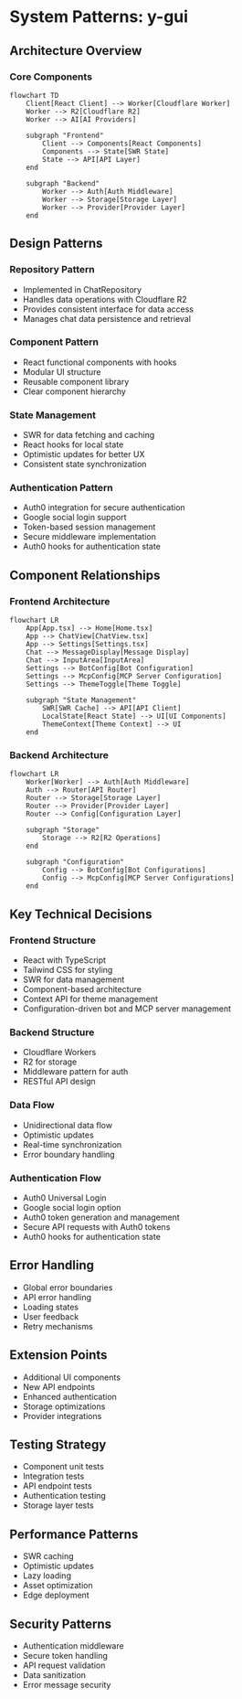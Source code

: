# System Patterns: y-gui

## Architecture Overview

### Core Components
```mermaid
flowchart TD
    Client[React Client] --> Worker[Cloudflare Worker]
    Worker --> R2[Cloudflare R2]
    Worker --> AI[AI Providers]

    subgraph "Frontend"
        Client --> Components[React Components]
        Components --> State[SWR State]
        State --> API[API Layer]
    end

    subgraph "Backend"
        Worker --> Auth[Auth Middleware]
        Worker --> Storage[Storage Layer]
        Worker --> Provider[Provider Layer]
    end
```

## Design Patterns

### Repository Pattern
- Implemented in ChatRepository
- Handles data operations with Cloudflare R2
- Provides consistent interface for data access
- Manages chat data persistence and retrieval

### Component Pattern
- React functional components with hooks
- Modular UI structure
- Reusable component library
- Clear component hierarchy

### State Management
- SWR for data fetching and caching
- React hooks for local state
- Optimistic updates for better UX
- Consistent state synchronization

### Authentication Pattern
- Auth0 integration for secure authentication
- Google social login support
- Token-based session management
- Secure middleware implementation
- Auth0 hooks for authentication state

## Component Relationships

### Frontend Architecture
```mermaid
flowchart LR
    App[App.tsx] --> Home[Home.tsx]
    App --> ChatView[ChatView.tsx]
    App --> Settings[Settings.tsx]
    Chat --> MessageDisplay[Message Display]
    Chat --> InputArea[InputArea]
    Settings --> BotConfig[Bot Configuration]
    Settings --> McpConfig[MCP Server Configuration]
    Settings --> ThemeToggle[Theme Toggle]

    subgraph "State Management"
        SWR[SWR Cache] --> API[API Client]
        LocalState[React State] --> UI[UI Components]
        ThemeContext[Theme Context] --> UI
    end
```

### Backend Architecture
```mermaid
flowchart LR
    Worker[Worker] --> Auth[Auth Middleware]
    Auth --> Router[API Router]
    Router --> Storage[Storage Layer]
    Router --> Provider[Provider Layer]
    Router --> Config[Configuration Layer]

    subgraph "Storage"
        Storage --> R2[R2 Operations]
    end

    subgraph "Configuration"
        Config --> BotConfig[Bot Configurations]
        Config --> McpConfig[MCP Server Configurations]
    end
```

## Key Technical Decisions

### Frontend Structure
- React with TypeScript
- Tailwind CSS for styling
- SWR for data management
- Component-based architecture
- Context API for theme management
- Configuration-driven bot and MCP server management

### Backend Structure
- Cloudflare Workers
- R2 for storage
- Middleware pattern for auth
- RESTful API design

### Data Flow
- Unidirectional data flow
- Optimistic updates
- Real-time synchronization
- Error boundary handling

### Authentication Flow
- Auth0 Universal Login
- Google social login option
- Auth0 token generation and management
- Secure API requests with Auth0 tokens
- Auth0 hooks for authentication state

## Error Handling
- Global error boundaries
- API error handling
- Loading states
- User feedback
- Retry mechanisms

## Extension Points
- Additional UI components
- New API endpoints
- Enhanced authentication
- Storage optimizations
- Provider integrations

## Testing Strategy
- Component unit tests
- Integration tests
- API endpoint tests
- Authentication testing
- Storage layer tests

## Performance Patterns
- SWR caching
- Optimistic updates
- Lazy loading
- Asset optimization
- Edge deployment

## Security Patterns
- Authentication middleware
- Secure token handling
- API request validation
- Data sanitization
- Error message security
